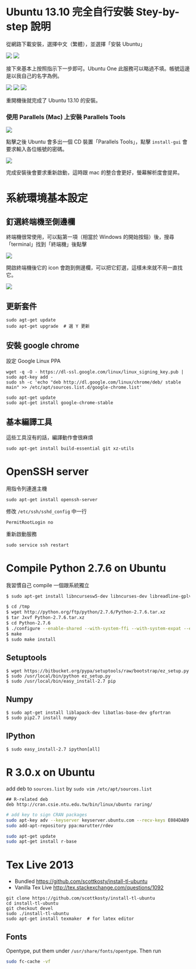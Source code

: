 # Ubuntu 13.10 完全自行安裝 Stey-by-step 說明

從網路下載安裝，選擇中文（繁體），並選擇「安裝 Ubuntu」

![](figs/vm_lang_screen.png)
![](figs/vm_install_ubuntu.png)

接下來基本上按照指示下一步即可。Ubuntu One 此服務可以略過不填。帳號這邊是以我自己的名字為例。

![](figs/vm_install_keyboard.png)
![](figs/vm_install_account.png)
![](figs/vm_install_ubuntuone.png)

重開機後就完成了 Ubuntu 13.10 的安裝。

### 使用 Parallels (Mac) 上安裝 Parallels Tools

![](figs/vm_mac_load_parallel.png)

點擊之後 Ubuntu 會多出一個 CD 裝置「Parallels Tools」，點擊 `install-gui` 會要求輸入各位帳號的密碼。

![](figs/vm_mac_install.png)

完成安裝後會要求重新啟動，這時跟 mac 的整合會更好，螢幕解析度會提昇。


# 系統環境基本設定

## 釘選終端機至側邊欄

終端機很常使用，可以點第一項（相當於 Windows 的開始按鈕）後，搜尋「terminal」找到「終端機」後點擊

![](figs/vm_terminal_find.png)

開啟終端機後它的 icon 會跑到側邊欄，可以把它釘選，這樣未來就不用一直找它。

![](figs/vm_terminal_lock.png)


## 更新套件

```
sudo agt-get update
sudo apt-get upgrade  # 選 Y 更新
```

## 安裝 google chrome

設定 Google Linux PPA

```
wget -q -O - https://dl-ssl.google.com/linux/linux_signing_key.pub | sudo apt-key add -
sudo sh -c 'echo "deb http://dl.google.com/linux/chrome/deb/ stable main" >> /etc/apt/sources.list.d/google-chrome.list'
```

```
sudo apt-get update
sudo apt-get install google-chrome-stable
```

## 基本編譯工具

這些工具沒有的話，編譯動作會很麻煩

```
sudo apt-get install build-essential git xz-utils
```

# OpenSSH server

用指令列連進主機

```
sudo apt-get install openssh-server
```

修改 `/etc/ssh/sshd_config` 中一行

```
PermitRootLogin no
```

重新啟動服務

```
sudo service ssh restart
```


# Compile Python 2.7.6 on Ubuntu

我習慣自己 compile 一個跟系統獨立

```bash
$ sudo apt-get install libncursesw5-dev libncurses-dev libreadline-gplv2-dev libssl-dev libgdbm-dev libc6-dev libsqlite3-dev tk-dev libbz2-dev liblzma-dev
```

```bash
$ cd /tmp
$ wget http://python.org/ftp/python/2.7.6/Python-2.7.6.tar.xz
$ tar Jxvf Python-2.7.6.tar.xz
$ cd Python-2.7.6
$ ./configure --enable-shared --with-system-ffi --with-system-expat --enable-unicode=ucs4
$ make
$ sudo make install
```

## Setuptools

```
$ wget https://bitbucket.org/pypa/setuptools/raw/bootstrap/ez_setup.py
$ sudo /usr/local/bin/python ez_setup.py
$ sudo /usr/local/bin/easy_install-2.7 pip
```

## Numpy

```
$ sudo apt-get install liblapack-dev libatlas-base-dev gfortran
$ sudo pip2.7 install numpy
```

## IPython

```
$ sudo easy_install-2.7 ipython[all]
```


# R 3.0.x on Ubuntu

add deb to `sources.list` by `sudo vim /etc/apt/sources.list`

```
## R-related deb
deb http://cran.csie.ntu.edu.tw/bin/linux/ubuntu raring/
```

```bash
# add key to sign CRAN packages
sudo apt-key adv --keyserver keyserver.ubuntu.com --recv-keys E084DAB9
sudo add-apt-repository ppa:marutter/rdev

sudo apt-get update
sudo apt-get install r-base
```

# Tex Live 2013

- Bundled <https://github.com/scottkosty/install-tl-ubuntu>
- Vanilla Tex Live <http://tex.stackexchange.com/questions/1092>

```
git clone https://github.com/scottkosty/install-tl-ubuntu
cd install-tl-ubuntu
git checkout devel
sudo ./install-tl-ubuntu
sudo apt-get install texmaker  # for latex editor
```

## Fonts

Opentype, put them under `/usr/share/fonts/opentype`. Then run

```bash
sudo fc-cache -vf
```
